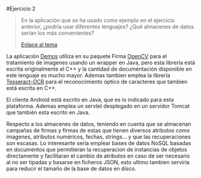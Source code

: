#Ejercicio 2
>En la aplicación que se ha usado como ejemplo en el ejercicio anterior, ¿podría usar diferentes lenguajes? ¿Qué almacenes de datos serían los más convenientes?
>
>[Enlace al tema](http://jj.github.io/CC/documentos/temas/Arquitecturas_para_la_nube)

La aplicación [Demos](https://github.com/AythaE/Demos_Documentation) utiliza en su paquete Firma [OpenCV](http://opencv.org/) para el tratamiento de imagenes usando un wrapper en Java, pero esta librería está escrita originalmente el C\++ y la cantidad de documentación disponible en este lenguaje es mucho mayor. Ademas tambien emplea la librería [Tesseract-OCR](https://github.com/tesseract-ocr/tesseract) para el reconocimiento óptico de caracteres que tambien está escrita en C\++.

El cliente Android está escrito en Java, que es lo indicado para esta plataforma. Ademas emplea un servlet desplegado en un servidor Tomcat que también esta escrito en Java.

Respecto a los almacenes de datos, teniendo en cuenta que se almacenan campañas de firmas y firmas de estas que tienen diversos atributos como imagenes, atributos numéricos, fechas, strings... y que las recuperaciones son escasas. Lo interesante sería emplear bases de datos NoSQL basadas en documentos que permitieran la recuperacion de instancias de objetos directamente y facilitaran el cambio de atributos en caso de ser necesario al no ser tipadas y basarse en ficheros JSON, esto ultimo tambien serviría para reducir el tamaño de la base de datos en disco.